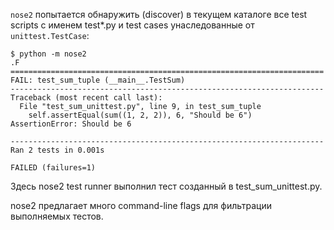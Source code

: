 ```nose2``` попытается обнаружить (discover) в текущем каталоге все
test scripts с именем test*.py и test cases унаследованные от
```unittest.TestCase```:

```text
$ python -m nose2
.F
======================================================================
FAIL: test_sum_tuple (__main__.TestSum)
----------------------------------------------------------------------
Traceback (most recent call last):
  File "test_sum_unittest.py", line 9, in test_sum_tuple
    self.assertEqual(sum((1, 2, 2)), 6, "Should be 6")
AssertionError: Should be 6

----------------------------------------------------------------------
Ran 2 tests in 0.001s

FAILED (failures=1)
```

Здесь nose2 test runner выполнил тест созданный в test_sum_unittest.py.

nose2 предлагает много command-line flags для фильтрации выполняемых тестов.
